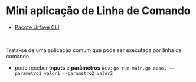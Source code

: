 # Mini aplicação de Linha de Comando

- [Pacote Urfave CLI](https://github.com/urfave/cli)

<br>

Trata-se de uma aplicação comum que pode ser executada por linha de comando.
- pode receber **inputs** e **parâmetros**
  #ex: `go run main.go acao1 --parametro1 valor1 --parametro2 valor2`



